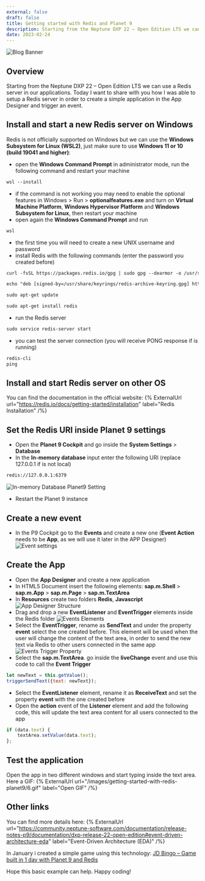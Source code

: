 ```yaml
---
external: false
draft: false
title: Getting started with Redis and Planet 9
description: Starting from the Neptune DXP 22 – Open Edition LTS we can use a Redis server in our applications. Today I want to share with you how I was able to setup a Redis server in order to create a simple application in the App Designer and trigger an event.
date: 2023-02-24
---
```

![Blog Banner](/images/getting-started-with-redis-planet9/banner.png)

## Overview
Starting from the Neptune DXP 22 – Open Edition LTS we can use a Redis server in our applications.
Today I want to share with you how I was able to setup a Redis server in order to create a simple application in the App Designer and trigger an event.

## Install and start a new Redis server on Windows
Redis is not officially supported on Windows but we can use the **Windows Subsystem for Linux (WSL2)**, just make sure to use **Windows 11 or 10 (build 19041 and higher)**:
- open the **Windows Command Prompt** in administrator mode, run the following command and restart your machine
```html
wsl --install
```
- if the command is not working you may need to enable the optional features in Windows > Run > **optionalfeatures.exe** and turn on **Virtual Machine Platform**, **Windows Hypervisor Platform** and **Windows Subsystem for Linux**, then restart your machine
- open again the **Windows Command Prompt** and run
```html
wsl
```
- the first time you will need to create a new UNIX username and password
- install Redis with the following commands (enter the password you created before) 
```html
curl -fsSL https://packages.redis.io/gpg | sudo gpg --dearmor -o /usr/share/keyrings/redis-archive-keyring.gpg

echo "deb [signed-by=/usr/share/keyrings/redis-archive-keyring.gpg] https://packages.redis.io/deb $(lsb_release -cs) main" | sudo tee /etc/apt/sources.list.d/redis.list

sudo apt-get update

sudo apt-get install redis
```
- run the Redis server 
```html
sudo service redis-server start
```
- you can test the server connection (you will receive PONG response if is running)
```html
redis-cli
ping
```

## Install and start Redis server on other OS
You can find the documentation in the official website:
{% ExternalUrl url="https://redis.io/docs/getting-started/installation" label="Redis Installation" /%}

## Set the Redis URI inside Planet 9 settings
- Open the **Planet 9 Cockpit** and go inside the **System Settings** > **Database**
- In the **In-memory database** input enter the following URI (replace 127.0.0.1 if is not local)
```html
redis://127.0.0.1:6379
```
![In-memory Database Planet9 Setting](/images/getting-started-with-redis-planet9/1.png)
- Restart the Planet 9 instance

## Create a new event 
- In the P9 Cockpit go to the **Events** and create a new one (**Event Action** needs to be **App**, as we will use it later in the APP Designer)
![Event settings](/images/getting-started-with-redis-planet9/2.png)

## Create the App
- Open the **App Designer** and create a new application
- In HTML5 Document insert the following elements: **sap.m.Shell** > **sap.m.App** > **sap.m.Page** > **sap.m.TextArea**
- In **Resources** create two folders **Redis**, **Javascript**
![App Designer Structure](/images/getting-started-with-redis-planet9/3.png)
- Drag and drop a new **EventListener** and **EventTrigger** elements inside the Redis folder
![Events Elements](/images/getting-started-with-redis-planet9/4.png)
- Select the **EventTrigger**, rename as **SendText** and under the property **event** select the one created before. This element will be used when the user will change the content of the text area, in order to send the new text via Redis to other users connected in the same app
![Events Trigger Property](/images/getting-started-with-redis-planet9/5.png)
- Select the **sap.m.TextArea**. go inside the **liveChange** event and use this code to call the **Event Trigger**
```javascript
let newText = this.getValue();
triggerSendText({text: newText});
```
- Select the **EventListener** element, rename it as **ReceiveText** and set the property **event** with the one created before
- Open the **action** event of the **Listener** element and add the following code, this will update the text area content for all users connected to the app
```javascript
if (data.text) {
    textArea.setValue(data.text);
};
```

## Test the application
Open the app in two different windows and start typing inside the text area.
Here a GIF:
{% ExternalUrl url="/images/getting-started-with-redis-planet9/6.gif" label="Open GIF" /%}

## Other links
You can find more details here:
{% ExternalUrl url="https://community.neptune-software.com/documentation/release-notes-p9/documentation/dxp-release-22-open-edition#event-driven-architecture-eda" label="Event-Driven Architecture (EDA)" /%}

In January i created a simple game using this technology:
[JD Bingo – Game built in 1 day with Planet 9 and Redis](/blog/jd-bingo-game-built-with-planet9-redis)

Hope this basic example can help. 
Happy coding!